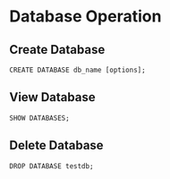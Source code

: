 # Database Operation

## Create Database
````
CREATE DATABASE db_name [options];
````

## View Database
```
SHOW DATABASES;
```

## Delete Database
```
DROP DATABASE testdb;
```
